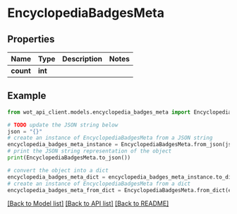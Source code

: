 # EncyclopediaBadgesMeta


## Properties

Name | Type | Description | Notes
------------ | ------------- | ------------- | -------------
**count** | **int** |  | 

## Example

```python
from wot_api_client.models.encyclopedia_badges_meta import EncyclopediaBadgesMeta

# TODO update the JSON string below
json = "{}"
# create an instance of EncyclopediaBadgesMeta from a JSON string
encyclopedia_badges_meta_instance = EncyclopediaBadgesMeta.from_json(json)
# print the JSON string representation of the object
print(EncyclopediaBadgesMeta.to_json())

# convert the object into a dict
encyclopedia_badges_meta_dict = encyclopedia_badges_meta_instance.to_dict()
# create an instance of EncyclopediaBadgesMeta from a dict
encyclopedia_badges_meta_from_dict = EncyclopediaBadgesMeta.from_dict(encyclopedia_badges_meta_dict)
```
[[Back to Model list]](../README.md#documentation-for-models) [[Back to API list]](../README.md#documentation-for-api-endpoints) [[Back to README]](../README.md)


